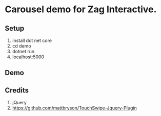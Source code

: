 # Carousel demo for Zag Interactive.

## Setup
1. install dot net core
2. cd demo
3. dotnet run
4. localhost:5000


## Demo



## Credits
1. jQuery
2. https://github.com/mattbryson/TouchSwipe-Jquery-Plugin

